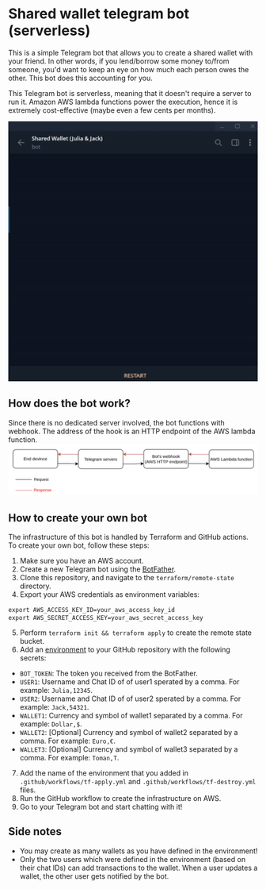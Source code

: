 # Shared wallet telegram bot (serverless)
This is a simple Telegram bot that allows you to create a shared wallet with your friend. In other words, 
if you lend/borrow some money to/from someone, you'd want to keep an eye on how much each person owes the other.
This bot does this accounting for you.

This Telegram bot is serverless, meaning that it doesn't require a server to run it. Amazon AWS lambda functions 
power the execution, hence it is extremely cost-effective (maybe even a few cents per months).

![til](supplements/animation.gif)

## How does the bot work?
Since there is no dedicated server involved, the bot functions with webhook. The address of the hook
is an HTTP endpoint of the AWS lambda function.
![alt text](supplements/overview.png)

## How to create your own bot
The infrastructure of this bot is handled by Terraform and GitHub actions. To create your own bot, follow these steps:
1. Make sure you have an AWS account.
2. Create a new Telegram bot using the [BotFather](https://core.telegram.org/bots/tutorial).
3. Clone this repository, and navigate to the `terraform/remote-state` directory.
4. Export your AWS credentials as environment variables:
```
export AWS_ACCESS_KEY_ID=your_aws_access_key_id
export AWS_SECRET_ACCESS_KEY=your_aws_secret_access_key
```
5. Perform `terraform init && terraform apply` to create the remote state bucket.
6. Add an [environment](https://docs.github.com/en/actions/deployment/targeting-different-environments/using-environments-for-deployment) to your GitHub repository with the following secrets:
- `BOT_TOKEN`: The token you received from the BotFather.
- `USER1`: Username and Chat ID of of user1 sperated by a comma. For example: `Julia,12345`.
- `USER2`: Username and Chat ID of of user2 sperated by a comma. For example: `Jack,54321`.
- `WALLET1`: Currency and symbol of wallet1 separated by a comma. For example: `Dollar,$`.
- `WALLET2`: [Optional] Currency and symbol of wallet2 separated by a comma. For example: `Euro,€`.
- `WALLET3`: [Optional] Currency and symbol of wallet3 separated by a comma. For example: `Toman,T`.

7. Add the name of the environment that you added in `.github/workflows/tf-apply.yml` and `.github/workflows/tf-destroy.yml` files.
8. Run the GitHub workflow to create the infrastructure on AWS.
9. Go to your Telegram bot and start chatting with it!

## Side notes
- You may create as many wallets as you have defined in the environment!
- Only the two users which were defined in the environment (based on their chat IDs) can add transactions to the wallet. When a user updates a wallet, the other user gets notified by the bot.
